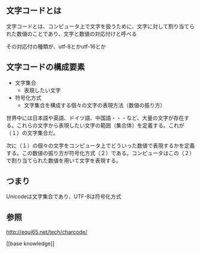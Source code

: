 ## 文字コードとは
文字コードとは、コンピュータ上で文字を扱うために、文字に対して割り当てられた数値のことであり、文字と数値の対応付けと呼べる

その対応付の種類が、utf-8とかutf-16とか

## 文字コードの構成要素
- 文字集合
  - 表現したい文字
- 符号化方式
  - 文字集合を構成する個々の文字の表現方法（数値の振り方）

世界中には日本語や英語、ドイツ語、中国語・・・など、大量の文字が存在する。これらの文字から表現したい文字の範囲（集合体）を定義する。これが（１）の文字集合だ。

次に（１）の個々の文字をコンピュータ上でどういった数値で表現するかを定義する。この数値の振り方が符号化方式（２）である。コンピュータはこの（２）で割り当てられた数値を用いて文字を表現する。

## つまり 
Unicodeは文字集合であり、UTF-8は符号化方式


## 参照
http://equj65.net/tech/charcode/


[[base knowledge]]